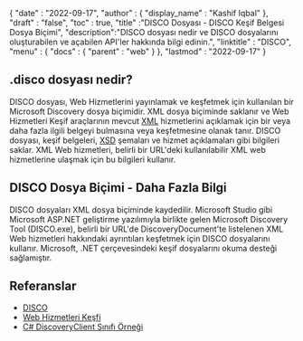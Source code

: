 {
  "date" : "2022-09-17",
  "author" : {
    "display_name" : "Kashif Iqbal"
},
  "draft" : "false",
  "toc" : true,
  "title" :"DISCO Dosyası - DISCO Keşif Belgesi Dosya Biçimi",
  "description":"DISCO dosyası nedir ve DISCO dosyalarını oluşturabilen ve açabilen API'ler hakkında bilgi edinin.",
  "linktitle" : "DISCO",
  "menu" : {
    "docs" : {
      "parent" : "web"
}
},
  "lastmod" : "2022-09-17"
}

## .disco dosyası nedir?

DISCO dosyası, Web Hizmetlerini yayınlamak ve keşfetmek için kullanılan bir Microsoft Discovery dosya biçimidir. XML dosya biçiminde saklanır ve Web Hizmetleri Keşif araçlarının mevcut [XML](/tr/web/xml/) hizmetlerini açıklamak için bir veya daha fazla ilgili belgeyi bulmasına veya keşfetmesine olanak tanır. DISCO dosyası, keşif belgeleri, [XSD](/programming/xsd/) şemaları ve hizmet açıklamaları gibi bilgileri saklar. XML Web hizmetleri, belirli bir URL'deki kullanılabilir XML web hizmetlerine ulaşmak için bu bilgileri kullanır.

## DISCO Dosya Biçimi - Daha Fazla Bilgi

DISCO dosyaları XML dosya biçiminde kaydedilir. Microsoft Studio gibi Microsoft ASP.NET geliştirme yazılımıyla birlikte gelen Microsoft Discovery Tool (DISCO.exe), belirli bir URL'de DiscoveryDocument'te listelenen XML Web hizmetleri hakkındaki ayrıntıları keşfetmek için DISCO dosyalarını kullanır. Microsoft, .NET çerçevesindeki keşif dosyalarını okuma desteği sağlamıştır.

## Referanslar

* [DISCO](https://appsource.microsoft.com/en-us/product/office/WA104381894)
* [Web Hizmetleri Keşfi](https://en.wikipedia.org/wiki/Web_Services_Discovery)
* [C# DiscoveryClient Sınıfı Örneği](https://learn.microsoft.com/en-us/dotnet/api/system.web.services.discovery.discoveryclientprotocol?view=netframework-4.8)

